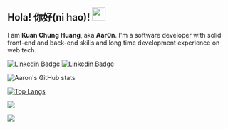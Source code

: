 ## Hola! 你好(ni hao)! <img src="https://raw.githubusercontent.com/aemmadi/aemmadi/master/wave.gif" width="30px">

I am **Kuan Chung Huang**, aka **Aar0n**. I'm a software developer with solid front-end and back-end skills and long time development experience on web tech.

[![Linkedin Badge](https://img.shields.io/badge/-aar0ntw-blue?style=flat-square&logo=Linkedin&logoColor=white&link=https://www.linkedin.com/in/aar0ntw/)](https://www.linkedin.com/in/aar0ntw/)
[![Linkedin Badge](https://img.shields.io/badge/-aar0ntw-41454A?style=flat-square&logo=twitter&logoColor=#1DA1F2&link=https://www.linkedin.com/in/aar0ntw/)](https://www.linkedin.com/in/aar0ntw/)


![Aaron's GitHub stats](https://github-readme-stats.vercel.app/api?username=aar0ntw&show_icons=true&bg_color=30,e96443,904e95&title_color=fff&text_color=fff)

[![Top Langs](https://github-readme-stats.vercel.app/api/top-langs/?username=aar0ntw&layout=compact)](https://github.com/anuraghazra/github-readme-stats)

![](https://github-profile-trophy.vercel.app/?username=aar0ntw&theme=flat&column=4)

![](https://visitor-badge.glitch.me/badge?page_id=aar0ntw.aar0ntw)
<!--
**aar0nTw/aar0nTw** is a ✨ _special_ ✨ repository because its `README.md` (this file) appears on your GitHub profile.

Here are some ideas to get you started:

- 🔭 I’m currently working on ...
- 🌱 I’m currently learning ...
- 👯 I’m looking to collaborate on ...
- 🤔 I’m looking for help with ...
- 💬 Ask me about ...
- 📫 How to reach me: ...
- 😄 Pronouns: ...
- ⚡ Fun fact: ...
-->
